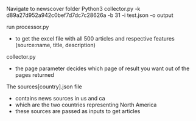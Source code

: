 Navigate to newscover folder
Python3 collector.py -k d89a27d952a942c0bef7d7dc7c28626a -b 31 -i test.json -o output

run processor.py 
- to get the excel file with all 500 articles and respective features (source:name, title, description)


collector.py
- the page parameter decides which page of result you want out of the pages returned

The sources[country].json file
- contains news sources in us and ca
- which are the two countries representing North America
- these sources are passed as inputs to get articles

